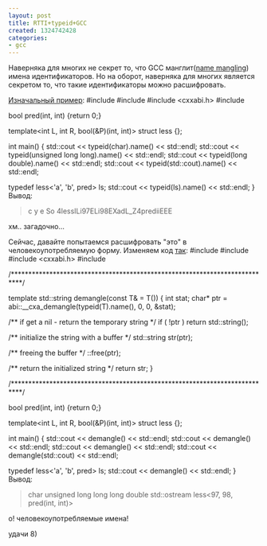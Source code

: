 ```yaml
---
layout: post
title: RTTI+typeid+GCC
created: 1324742428
categories:
- gcc
---
```

Наверняка для многих не секрет то, что GCC манглит(<a href="http://en.wikipedia.org/wiki/Name_mangling#Name_mangling_in_C.2B.2B">name mangling</a>) имена идентификаторов. Но на оборот, наверняка для многих является секретом то, что такие идентификаторы можно расшифровать.

<a href="http://liveworkspace.org/code/b7dff0c2e0f7cd795562734eda8c68f2">Изначальный пример</a>:
<cpp>
#include <string>
#include <iostream>
#include <cxxabi.h>
#include <typeinfo>

bool pred(int, int) {return 0;}

template<int L, int R, bool(&P)(int, int)>
struct less {};

int main() {
   std::cout << typeid(char).name() << std::endl;
   std::cout << typeid(unsigned long long).name() << std::endl;
   std::cout << typeid(long double).name() << std::endl;
   std::cout << typeid(std::cout).name() << std::endl;
   
   typedef less<'a', 'b', pred> ls;
   std::cout << typeid(ls).name() << std::endl;
}
</cpp>
Вывод:
<blockquote>
c
y
e
So
4lessILi97ELi98EXadL_Z4prediiEEE
</blockquote>
хм.. загадочно...

Сейчас, давайте попытаемся расшифровать "это" в человекоупотребляемую форму.
Изменяем код <a href="http://liveworkspace.org/code/6a3499c487818bfc4f5e063f78f512a2">так</a>:
<cpp>
#include <string>
#include <iostream>
#include <cxxabi.h>
#include <typeinfo>

/***************************************************************************/

template<typename T>
std::string demangle(const T& = T()) {
   int stat;
   char* ptr = abi::__cxa_demangle(typeid(T).name(), 0, 0, &stat);
   
   /** if get a nil - return the temporary string */
   if ( !ptr ) return std::string();
   
   /** initialize the string with a buffer */
   std::string str(ptr);
   
   /** freeing the buffer */
   ::free(ptr);
   
   /** return the initialized string */
   return str;
}

/***************************************************************************/

bool pred(int, int) {return 0;}

template<int L, int R, bool(&P)(int, int)>
struct less {};

int main() {
   std::cout << demangle<char>() << std::endl;
   std::cout << demangle<unsigned long long>() << std::endl;
   std::cout << demangle<long double>() << std::endl;
   std::cout << demangle(std::cout) << std::endl;
   
   typedef less<'a', 'b', pred> ls;
   std::cout << demangle<ls>() << std::endl;
}
</cpp>
Вывод:
<blockquote>
char
unsigned long long
long double
std::ostream
less<97, 98, pred(int, int)>
</blockquote>
о! человекоупотребляемые имена!

удачи 8) 
